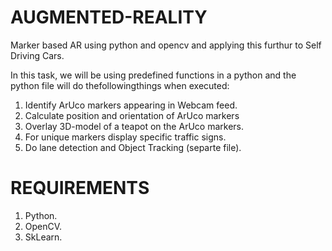 # AUGMENTED-REALITY

Marker based AR using python and opencv and applying this furthur to Self Driving Cars.

In this task, we will be using predefined functions in a python and the python file will do thefollowingthings when executed:
1. Identify ArUco markers appearing in Webcam feed. 
2. Calculate position and orientation of ArUco markers 
3. Overlay 3D-model of a teapot on the ArUco markers.
4. For unique markers display specific traffic signs.
5. Do lane detection and Object Tracking (separte file).

# REQUIREMENTS
1. Python.
2. OpenCV.
3. SkLearn.
